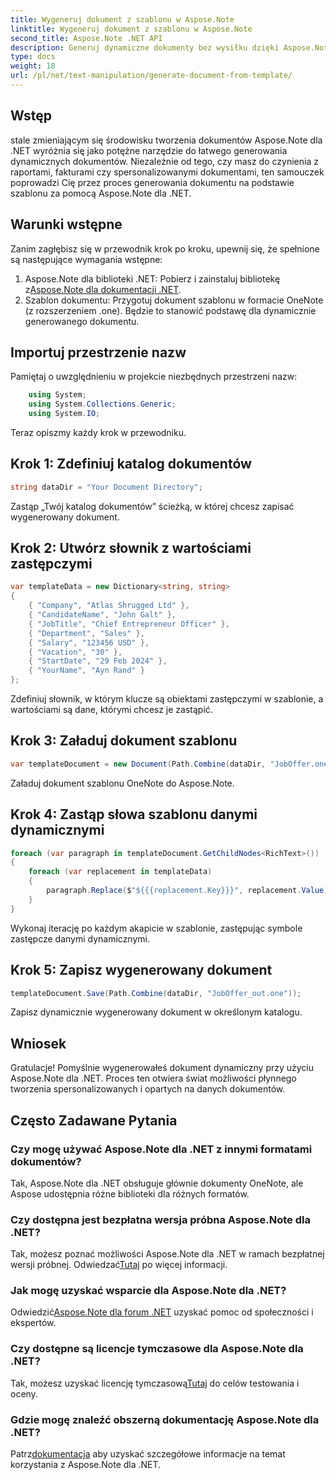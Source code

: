 ```yaml
---
title: Wygeneruj dokument z szablonu w Aspose.Note
linktitle: Wygeneruj dokument z szablonu w Aspose.Note
second_title: Aspose.Note .NET API
description: Generuj dynamiczne dokumenty bez wysiłku dzięki Aspose.Note dla .NET. Postępuj zgodnie z naszym przewodnikiem krok po kroku dotyczącym tworzenia spersonalizowanych dokumentów w oparciu o dane.
type: docs
weight: 18
url: /pl/net/text-manipulation/generate-document-from-template/
---
```

## Wstęp
stale zmieniającym się środowisku tworzenia dokumentów Aspose.Note dla .NET wyróżnia się jako potężne narzędzie do łatwego generowania dynamicznych dokumentów. Niezależnie od tego, czy masz do czynienia z raportami, fakturami czy spersonalizowanymi dokumentami, ten samouczek poprowadzi Cię przez proces generowania dokumentu na podstawie szablonu za pomocą Aspose.Note dla .NET.
## Warunki wstępne
Zanim zagłębisz się w przewodnik krok po kroku, upewnij się, że spełnione są następujące wymagania wstępne:
1.  Aspose.Note dla biblioteki .NET: Pobierz i zainstaluj bibliotekę z[Aspose.Note dla dokumentacji .NET](https://reference.aspose.com/note/net/).
2. Szablon dokumentu: Przygotuj dokument szablonu w formacie OneNote (z rozszerzeniem .one). Będzie to stanowić podstawę dla dynamicznie generowanego dokumentu.
## Importuj przestrzenie nazw
Pamiętaj o uwzględnieniu w projekcie niezbędnych przestrzeni nazw:
```csharp
    using System;
    using System.Collections.Generic;
    using System.IO;
```
Teraz opiszmy każdy krok w przewodniku.
## Krok 1: Zdefiniuj katalog dokumentów
```csharp
string dataDir = "Your Document Directory";
```
Zastąp „Twój katalog dokumentów” ścieżką, w której chcesz zapisać wygenerowany dokument.
## Krok 2: Utwórz słownik z wartościami zastępczymi
```csharp
var templateData = new Dictionary<string, string>
{
    { "Company", "Atlas Shrugged Ltd" },
    { "CandidateName", "John Galt" },
    { "JobTitle", "Chief Entrepreneur Officer" },
    { "Department", "Sales" },
    { "Salary", "123456 USD" },
    { "Vacation", "30" },
    { "StartDate", "29 Feb 2024" },
    { "YourName", "Ayn Rand" }
};
```
Zdefiniuj słownik, w którym klucze są obiektami zastępczymi w szablonie, a wartościami są dane, którymi chcesz je zastąpić.

## Krok 3: Załaduj dokument szablonu
```csharp
var templateDocument = new Document(Path.Combine(dataDir, "JobOffer.one"));
```
Załaduj dokument szablonu OneNote do Aspose.Note.

## Krok 4: Zastąp słowa szablonu danymi dynamicznymi
```csharp
foreach (var paragraph in templateDocument.GetChildNodes<RichText>())
{
    foreach (var replacement in templateData)
    {
        paragraph.Replace($"${{{replacement.Key}}}", replacement.Value);
    }
}
```
Wykonaj iterację po każdym akapicie w szablonie, zastępując symbole zastępcze danymi dynamicznymi.

## Krok 5: Zapisz wygenerowany dokument
```csharp
templateDocument.Save(Path.Combine(dataDir, "JobOffer_out.one"));
```
Zapisz dynamicznie wygenerowany dokument w określonym katalogu.

## Wniosek
Gratulacje! Pomyślnie wygenerowałeś dokument dynamiczny przy użyciu Aspose.Note dla .NET. Proces ten otwiera świat możliwości płynnego tworzenia spersonalizowanych i opartych na danych dokumentów.

## Często Zadawane Pytania
### Czy mogę używać Aspose.Note dla .NET z innymi formatami dokumentów?
Tak, Aspose.Note dla .NET obsługuje głównie dokumenty OneNote, ale Aspose udostępnia różne biblioteki dla różnych formatów.
### Czy dostępna jest bezpłatna wersja próbna Aspose.Note dla .NET?
Tak, możesz poznać możliwości Aspose.Note dla .NET w ramach bezpłatnej wersji próbnej. Odwiedzać[Tutaj](https://releases.aspose.com/) po więcej informacji.
### Jak mogę uzyskać wsparcie dla Aspose.Note dla .NET?
 Odwiedzić[Aspose.Note dla forum .NET](https://forum.aspose.com/c/note/28) uzyskać pomoc od społeczności i ekspertów.
### Czy dostępne są licencje tymczasowe dla Aspose.Note dla .NET?
 Tak, możesz uzyskać licencję tymczasową[Tutaj](https://purchase.aspose.com/temporary-license/) do celów testowania i oceny.
### Gdzie mogę znaleźć obszerną dokumentację Aspose.Note dla .NET?
 Patrz[dokumentacja](https://reference.aspose.com/note/net/) aby uzyskać szczegółowe informacje na temat korzystania z Aspose.Note dla .NET.